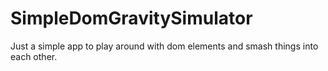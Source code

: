 SimpleDomGravitySimulator
=========================

Just a simple app to play around with dom elements and smash things into each other.
